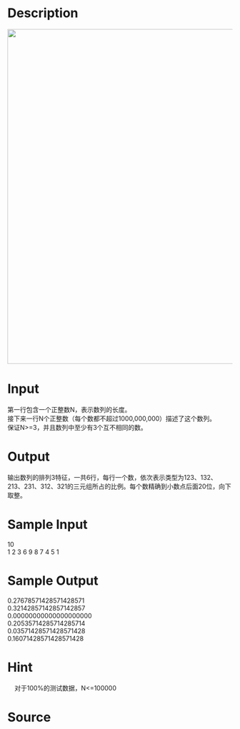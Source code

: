 
# Description

<div class="content"><p><img src="source/bzoj/2837/img/aHR0cHM6Ly9seWRzeS5jb20vSnVkZ2VPbmxpbmUvdXBsb2FkLzIwMTUwOS8xMS5QTkc=.PNG" width="593" height="750" alt=""/></p>
<p></p></div>

# Input

<div class="content"><div>第一行包含一个正整数N，表示数列的长度。</div>
<div>接下来一行N个正整数（每个数都不超过1000,000,000）描述了这个数列。</div>
<div>保证N&gt;=3，并且数列中至少有3个互不相同的数。</div>
<p></p></div>

# Output

<div class="content"><div>输出数列的排列3特征，一共6行，每行一个数，依次表示类型为123、132、213、231、312、321的三元组所占的比例。每个数精确到小数点后面20位，向下取整。</div>
<p></p></div>

# Sample Input

<div class="content"><span class="sampledata">10<br/>
1 2 3 6 9 8 7 4 5 1<br/>
</span></div>

# Sample Output

<div class="content"><span class="sampledata">0.27678571428571428571<br/>
0.32142857142857142857<br/>
0.00000000000000000000<br/>
0.20535714285714285714<br/>
0.03571428571428571428<br/>
0.16071428571428571428<br/>
</span></div>

# Hint

<div class="content"><p></p><p>    对于100%的测试数据，N&lt;=100000</p><p></p></div>

# Source

<div class="content"><p><a href="problemset.php?search="></a></p></div>

